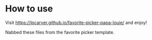 # How to use

Visit https://lpcarver.github.io/favorite-picker-papa-louie/ and enjoy!

Nabbed these files from the favorite picker template.
